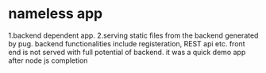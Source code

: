 # nameless app

1.backend dependent app.
2.serving static files from the backend generated by pug.
backend functionalities include registeration, REST api etc.
front end is not served with full potential of backend.
it was a quick demo app after node js completion
